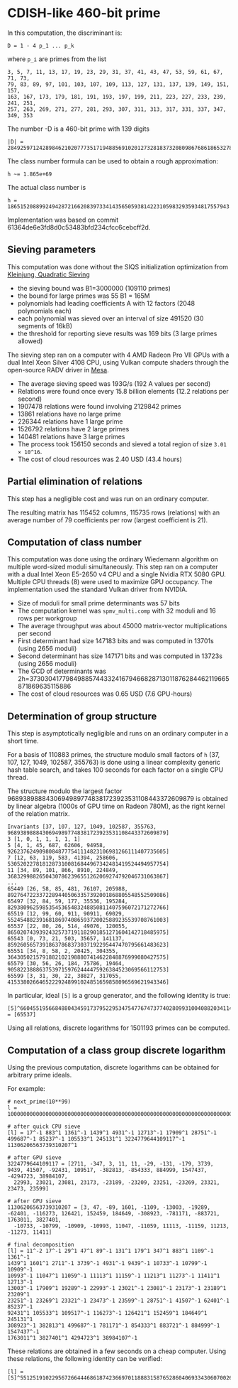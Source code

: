# CDISH-like 460-bit prime

In this computation, the discriminant is:
```
D = 1 - 4 p_1 ... p_k
```
where `p_i` are primes from the list
```
3, 5, 7, 11, 13, 17, 19, 23, 29, 31, 37, 41, 43, 47, 53, 59, 61, 67, 71, 73,
79, 83, 89, 97, 101, 103, 107, 109, 113, 127, 131, 137, 139, 149, 151, 157,
163, 167, 173, 179, 181, 191, 193, 197, 199, 211, 223, 227, 233, 239, 241, 251,
257, 263, 269, 271, 277, 281, 293, 307, 311, 313, 317, 331, 337, 347, 349, 353
```

The number -D is a 460-bit prime with 139 digits
```
|D| = 2849259712428984621020777351719488569102012732818373208098676861865327838960598631837611153460707778466649073855794448192313020119118490459
```

The class number formula can be used to obtain a rough approximation:
```
h ~= 1.865e+69
```

The actual class number is

```
h = 1865152088992494287216620839733414356505938142231059832935934817557943
```

Implementation was based on commit 61364de6e3fd8d0c53483bfd234cfcc6cebcff2d.

## Sieving parameters

This computation was done without the SIQS initialization optimization
from [Kleinjung, Quadratic Sieving](https://www.ams.org/journals/mcom/2016-85-300/S0025-5718-2015-03058-0/S0025-5718-2015-03058-0.pdf)

* the sieving bound was B1=3000000 (109110 primes)
* the bound for large primes was 55 B1 = 165M
* polynomials had leading coefficients A with 12 factors (2048 polynomials each)
* each polynomial was sieved over an interval of size 491520 (30 segments of 16kB)
* the threshold for reporting sieve results was 169 bits (3 large primes allowed)

The sieving step ran on a computer with 4 AMD Radeon Pro VII GPUs
with a dual Intel Xeon Silver 4108 CPU, using Vulkan compute shaders
through the open-source RADV driver in [Mesa](https://mesa3d.org/).

* The average sieving speed was 193G/s (192 A values per second)
* Relations were found once every 15.8 billion elements (12.2 relations per second)
* 1907478 relations were found involving 2129842 primes
* 13861 relations have no large prime
* 226344 relations have 1 large prime
* 1526792 relations have 2 large primes
* 140481 relations have 3 large primes
* The process took 156150 seconds and sieved a total region of size `3.01 × 10^16`.
* The cost of cloud resources was 2.40 USD (43.4 hours)

## Partial elimination of relations

This step has a negligible cost and was run on an ordinary computer.

The resulting matrix has 115452 columns, 115735 rows (relations)
with an average number of 79 coefficients per row (largest coefficient is 21).

## Computation of class number

This computation was done using the ordinary Wiedemann algorithm on multiple
word-sized moduli simultaneously. This step ran on a computer with a dual
Intel Xeon E5-2650 v4 CPU and a single Nvidia RTX 5080 GPU. Multiple CPU threads (8)
were used to maximize GPU occupancy. The implementation used the standard
Vulkan driver from NVIDIA.

* Size of moduli for small prime determinants was 57 bits
* The computation kernel was `spmv_multi.comp` with 32 moduli and 16 rows per workgroup
* The average throughput was about 45000 matrix-vector multiplications per second
* First determinant had size 147183 bits and was computed in 13701s (using 2656 moduli)
* Second determinant has size 147171 bits and was computed in 13723s (using 2656 moduli)
* The GCD of determinants was 2h=3730304177984988574433241679466828713011876284462119665871869635115886
* The cost of cloud resources was 0.65 USD (7.6 GPU-hours)

## Determination of group structure

This step is asymptotically negligible and runs on an ordinary computer
in a short time.

For a basis of 110883 primes, the structure modulo small factors of `h`
(37, 107, 127, 1049, 102587, 355763) is done using a linear complexity
generic hash table search, and takes 100 seconds for each factor
on a single CPU thread.

The structure modulo the largest factor 96893898884306949897748381723923531108443372609879
is obtained by linear algebra (1000s of GPU time on Radeon 780M), as the right kernel
of the relation matrix.

```
Invariants [37, 107, 127, 1049, 102587, 355763, 96893898884306949897748381723923531108443372609879]
3 [1, 0, 1, 1, 1, 1, 1]
5 [4, 1, 45, 687, 62606, 94958, 92623762490980848777541114823106981266111407735605]
7 [12, 63, 119, 583, 41394, 258606, 53052022781812873100816844967342481419524494957754]
11 [34, 89, 101, 866, 8910, 224849, 36832998826504307862396551262069274792046731063867]
...
65449 [26, 58, 85, 481, 76107, 205988, 89276472233722894405063357392001868805548552509086]
65497 [32, 84, 59, 177, 35536, 195284, 82938096259853545365483248850811407596072171272766]
65519 [12, 99, 60, 911, 90911, 69029, 55245488239168186974086593720025889235539708761003]
65537 [22, 80, 26, 514, 49076, 120055, 86502074393924325737191182901851271604142718485975]
65543 [0, 73, 21, 503, 35657, 141137, 85926056573918637868373037192295447470795661483623]
65551 [34, 8, 58, 2, 20425, 304355, 36430502157918821021988807414622848876999080427575]
65579 [30, 56, 26, 184, 75786, 19464, 90582238886375397159762444475926384523069566112753]
65599 [3, 31, 30, 22, 38827, 317055, 41533802664652229248991024851659858096569621943346]
```

In particular, ideal `[5]` is a group generator, and the following identity is true:
```
[5]^660455195668488043459173795229534754776747377402809931004088203411405 = [65537]
```

Using all relations, discrete logarithms for 1501193 primes can be computed.

## Computation of a class group discrete logarithm

Using the previous computation, discrete logarithms can be obtained for arbitrary
prime ideals.

For example:
```
# next_prime(10**99)
l = 1000000000000000000000000000000000000000000000000000000000000000000000000000000000000000000000000289

# after quick CPU sieve
[l] = 17^-1 883^1 1361^-1 1439^1 4931^-1 12713^-1 17909^1 28751^-1 499687^-1 85237^-1 105533^1 245131^1 3224779644109117^-1 11306206563739310207^1

# after GPU sieve
3224779644109117 = [2711, -347, 3, 11, 11, -29, -131, -179, 3739, 9439, 41507, -92431, 109517, -382813, -854333, 884999, 1547437, -4294723, 38984107,
  22993, 23021, 23081, 23173, -23189, -23209, 23251, -23269, 23321, 23473, 23599]

# after GPU sieve
11306206563739310207 = [3, 47, -89, 1601, -1109, -13003, -19289, -62401, -116273, 126421, 152459, 184649, -308923, -781171, -883721, 1763011, 3827401,
  -10733, -10799, -10909, -10993, 11047, -11059, 11113, -11159, 11213, -11273, 11411]

# final decomposition
[l] = 11^-2 17^-1 29^1 47^1 89^-1 131^1 179^1 347^1 883^1 1109^-1 1361^-1
1439^1 1601^1 2711^-1 3739^-1 4931^-1 9439^-1 10733^-1 10799^-1 10909^-1
10993^-1 11047^1 11059^-1 11113^1 11159^-1 11213^1 11273^-1 11411^1 12713^-1
13003^-1 17909^1 19289^-1 22993^-1 23021^-1 23081^-1 23173^-1 23189^1 23209^1
23251^-1 23269^1 23321^-1 23473^-1 23599^-1 28751^-1 41507^-1 62401^-1 85237^-1
92431^1 105533^1 109517^-1 116273^-1 126421^1 152459^1 184649^1 245131^1
308923^-1 382813^1 499687^-1 781171^-1 854333^1 883721^-1 884999^-1 1547437^-1
1763011^1 3827401^1 4294723^1 38984107^-1
```

These relations are obtained in a few seconds on a cheap computer.
Using these relations, the following identity can be verified:

```
[l] = [5]^551251910229567266444686187423669701188831587652860406933430607002648
```
